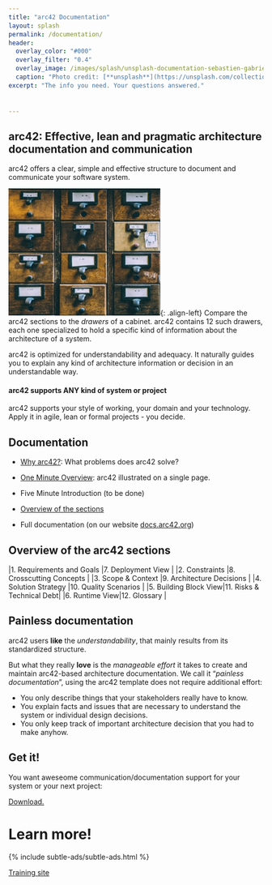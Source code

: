 ```yaml
---
title: "arc42 Documentation"
layout: splash
permalink: /documentation/
header:
  overlay_color: "#000"
  overlay_filter: "0.4"
  overlay_image: /images/splash/unsplash-documentation-sebastien-gabriel.jpg
  caption: "Photo credit: [**unsplash**](https://unsplash.com/collections/3015/northside-01?photo=XOrFfUPUfeU)"
excerpt: "The info you need. Your questions answered."


---
```


## arc42: Effective, lean and pragmatic architecture documentation and communication

arc42 offers a clear, simple and effective structure to document and
communicate your software system.

![image-left](/images/cabinet-sanwal-deen-300px.jpg){: .align-left}
Compare the arc42 sections to the _drawers_ of a cabinet. arc42 contains 12 such drawers, each one specialized to hold a specific kind of information about the architecture of a system.

arc42 is optimized for understandability and adequacy. It naturally guides you to explain any kind of architecture information or decision in an understandable way.

#### arc42 supports ANY kind of system or project

arc42 supports your style of working, your domain and your technology.
Apply it in agile, lean or formal projects - you decide.

## Documentation

* [Why arc42?](/why): What problems does arc42 solve?

* [One Minute Overview](/overview): arc42 illustrated on a single page.

* Five Minute Introduction (to be done)

* [Overview of the sections](#overview)

* Full documentation (on our website [docs.arc42.org](https://docs.arc42.org))



## Overview of the arc42 sections

|1. Requirements and Goals |7. Deployment View |
|2. Constraints |8. Crosscutting Concepts |
|3. Scope & Context |9. Architecture Decisions |
|4. Solution Strategy |10. Quality Scenarios |
|5. Building Block View|11. Risks & Technical Debt|
|6. Runtime View|12. Glossary |



## Painless documentation

arc42 users **like** the _understandability_, that mainly results from its standardized
  structure.

But what they really **love** is the _manageable effort_ it takes to create and
maintain arc42-based architecture documentation. We call it “_painless documentation_”,
using the arc42 template does not require additional effort:

*	You only describe things that your stakeholders really have to know.
*	You explain facts and issues that are necessary to understand the system or
individual design decisions.
*	You only keep track of important architecture decision that you had to
make anyhow.


## Get it!

You want aweseome communication/documentation support for your
system or your next project:

<a href="/download" class="btn btn--success">Download.</a>


# Learn more!

{% include subtle-ads/subtle-ads.html %}

<a href="https://arc42.de" class="btn btn--success">Training site</a>
